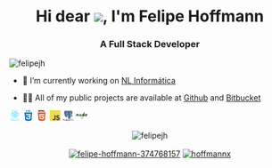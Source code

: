 <h1 align="center">Hi dear <img src="https://raw.githubusercontent.com/kaueMarques/kaueMarques/master/hi.gif" width="30px">, I'm Felipe Hoffmann</h1>
<h3 align="center">A Full Stack Developer</h3>
<p align="left"> <img src="https://komarev.com/ghpvc/?username=felipejh" alt="felipejh" /> </p>

- 🔭 I’m currently working on [NL Informática](https://www.nl.com.br/)

- 👨‍💻 All of my public projects are available at [Github](https://github.com/felipejh) and [Bitbucket](https://bitbucket.org/felipejh/)

<p align="left">
<img src="https://raw.githubusercontent.com/devicons/devicon/master/icons/react/react-original-wordmark.svg" alt="react" width="20" height="20"/>
<img src="https://raw.githubusercontent.com/devicons/devicon/master/icons/css3/css3-plain-wordmark.svg" alt="css3"  width="20" height="20"/>
<img src="https://raw.githubusercontent.com/devicons/devicon/master/icons/html5/html5-original-wordmark.svg" alt="html5"  width="20" height="20"/>
<img src="https://raw.githubusercontent.com/devicons/devicon/master/icons/javascript/javascript-original.svg" alt="javascript" width="20" height="20"/>
<img src="https://raw.githubusercontent.com/devicons/devicon/master/icons/postgresql/postgresql-original-wordmark.svg" alt="postgresql" width="20" height="20"/>
<img src="https://raw.githubusercontent.com/devicons/devicon/master/icons/nodejs/nodejs-original-wordmark.svg" alt="nodejs" width="20" height="20"/></p><p align="center">
<img src="https://github-readme-stats.vercel.app/api?username=felipejh&show_icons=true" alt="felipejh"/> 
</p>

<p align="center">
<a href="https://www.linkedin.com/in/felipe-hoffmann-374768157/" target="blank"><img align="center" src="https://cdn.jsdelivr.net/npm/simple-icons@3.0.1/icons/linkedin.svg" alt="felipe-hoffmann-374768157" height="20" width="20" /></a>
<a href="https://www.facebook.com/hoffmannx" target="blank"><img align="center" src="https://cdn.jsdelivr.net/npm/simple-icons@3.0.1/icons/facebook.svg" alt="hoffmannx" height="20" width="20" /></a>
</p>
